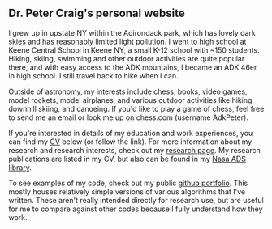 ## Dr. Peter Craig's personal website


I grew up in upstate NY within the Adirondack park, which has lovely dark skies and has reasonably limited light pollution. I went to high school at Keene Central School in Keene NY, a small K-12 school with ~150 students. Hiking, skiing, swimming and other outdoor activities are quite popular there, and with easy access to the ADK mountains, I became an ADK 46er in high school. I still travel back to hike when I can.

Outside of astronomy, my interests include chess, books, video games, model rockets, model airplanes, and various outdoor activities like hiking, downhill skiing, and canoeing.  If you'd like to play a game of chess, feel free to send me an email or look me up on chess.com (username AdkPeter).

If you're interested in details of my education and work experiences, you can find my [CV](cv.pdf) below (or follow the link). For more information about my research and research interests, check out my [research page](/Research). My research publications are listed in my CV, but also can be found in my [Nasa ADS library](https://ui.adsabs.harvard.edu/user/libraries/i8l8Zhc2SvqcowvBBFq67g).

To see examples of my code, check out my public [github portfolio](https://github.com/AdkPete/Portfolio). This mostly houses relatively simple versions of various algorithms that I've written. These aren't really intended directly for research use, but are useful for me to compare against other codes because I fully understand how they work.


<object data="CV.pdf" width="1000" height="1000" type='application/pdf'></object>
